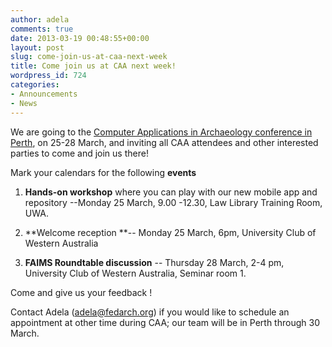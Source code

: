 ```yaml
---
author: adela
comments: true
date: 2013-03-19 00:48:55+00:00
layout: post
slug: come-join-us-at-caa-next-week
title: Come join us at CAA next week!
wordpress_id: 724
categories:
- Announcements
- News
---
```


We are going to the [Computer Applications in Archaeology conference in Perth](http://caa2013.org), on 25-28 March, and inviting all CAA attendees and other interested parties to come and join us there!

Mark your calendars for the following **events**

1) **Hands-on workshop** where you can play with our new mobile app and repository --Monday 25 March, 9.00 -12.30, Law Library Training Room, UWA.

2) **Welcome reception **-- Monday 25 March, 6pm, University Club of Western Australia

3) **FAIMS Roundtable discussion** -- Thursday 28 March, 2-4 pm, University Club of Western Australia, Seminar room 1.

Come and give us your feedback !

Contact Adela (adela@fedarch.org) if you would like to schedule an appointment at other time during CAA; our team will be in Perth through 30 March.
